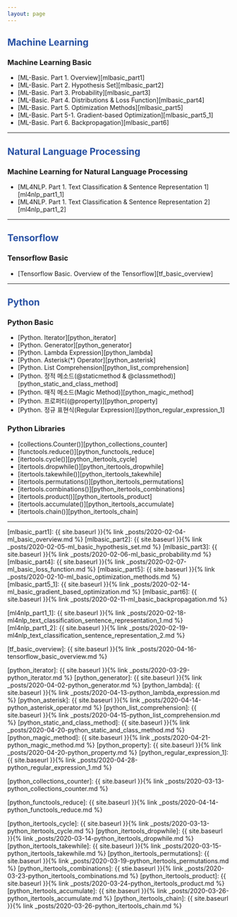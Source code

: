 ```yaml
---
layout: page
---
```


<font color="#2851a4"><h2>Machine Learning</h2></font>
### Machine Learning Basic
- [ML-Basic. Part 1. Overview][mlbasic_part1]
- [ML-Basic. Part 2. Hypothesis Set][mlbasic_part2]
- [ML-Basic. Part 3. Probability][mlbasic_part3]
- [ML-Basic. Part 4. Distributions & Loss Function][mlbasic_part4]
- [ML-Basic. Part 5. Optimization Methods][mlbasic_part5]
- [ML-Basic. Part 5-1. Gradient-based Optimization][mlbasic_part5_1]
- [ML-Basic. Part 6. Backpropagation][mlbasic_part6]

---

<font color="#2851a4"><h2>Natural Language Processing</h2></font>
### Machine Learning for Natural Language Processing
- [ML4NLP. Part 1. Text Classification & Sentence Representation 1][ml4nlp_part1_1]
- [ML4NLP. Part 1. Text Classification & Sentence Representation 2][ml4nlp_part1_2]

---

<font color="#2851a4"><h2>Tensorflow</h2></font>
### Tensorflow Basic
- [Tensorflow Basic. Overview of the Tensorflow][tf_basic_overview]

---

<font color="#2851a4"><h2>Python</h2></font>
### Python Basic
- [Python. Iterator][python_iterator]
- [Python. Generator][python_generator]
- [Python. Lambda Expression][python_lambda]
- [Python. Asterisk(*) Operator][python_asterisk]
- [Python. List Comprehension][python_list_comprehension] 
- [Python. 정적 메소드(@staticmethod & @classmethod)][python_static_and_class_method]
- [Python. 매직 메소드(Magic Method)][python_magic_method]
- [Python. 프로퍼티(@property)][python_property]
- [Python. 정규 표현식(Regular Expression)][python_regular_expression_1]

### Python Libraries
- [collections.Counter()][python_collections_counter]
- [functools.reduce()][python_functools_reduce]
- [itertools.cycle()][python_itertools_cycle]
- [itertools.dropwhile()][python_itertools_dropwhile]
- [itertools.takewhile()][python_itertools_takewhile]
- [itertools.permutations()][python_itertools_permutations]
- [itertools.combinations()][python_itertools_combinations]
- [itertools.product()][python_itertools_product]
- [itertools.accumulate()][python_itertools_accumulate]
- [itertools.chain()][python_itertools_chain]

---

[mlbasic_part1]: {{ site.baseurl }}{% link _posts/2020-02-04-ml_basic_overview.md %}
[mlbasic_part2]: {{ site.baseurl }}{% link _posts/2020-02-05-ml_basic_hypothesis_set.md %}
[mlbasic_part3]: {{ site.baseurl }}{% link _posts/2020-02-06-ml_basic_probability.md %}
[mlbasic_part4]: {{ site.baseurl }}{% link _posts/2020-02-07-ml_basic_loss_function.md %}
[mlbasic_part5]: {{ site.baseurl }}{% link _posts/2020-02-10-ml_basic_optimization_methods.md %}
[mlbasic_part5_1]: {{ site.baseurl }}{% link _posts/2020-02-14-ml_basic_gradient_based_optimization.md %}
[mlbasic_part6]: {{ site.baseurl }}{% link _posts/2020-02-11-ml_basic_backpropagation.md %}

[ml4nlp_part1_1]: {{ site.baseurl }}{% link _posts/2020-02-18-ml4nlp_text_classification_sentence_representation_1.md %}
[ml4nlp_part1_2]: {{ site.baseurl }}{% link _posts/2020-02-19-ml4nlp_text_classification_sentence_representation_2.md %}

[tf_basic_overview]: {{ site.baseurl }}{% link _posts/2020-04-16-tensorflow_basic_overview.md %}

[python_iterator]: {{ site.baseurl }}{% link _posts/2020-03-29-python_iterator.md %}
[python_generator]: {{ site.baseurl }}{% link _posts/2020-04-02-python_generator.md %}
[python_lambda]: {{ site.baseurl }}{% link _posts/2020-04-13-python_lambda_expression.md %}
[python_asterisk]: {{ site.baseurl }}{% link _posts/2020-04-14-python_asterisk_operator.md %}
[python_list_comprehension]: {{ site.baseurl }}{% link _posts/2020-04-15-python_list_comprehension.md %}
[python_static_and_class_method]: {{ site.baseurl }}{% link _posts/2020-04-20-python_static_and_class_method.md %}
[python_magic_method]: {{ site.baseurl }}{% link _posts/2020-04-21-python_magic_method.md %}
[python_property]: {{ site.baseurl }}{% link _posts/2020-04-20-python_property.md %}
[python_regular_expression_1]: {{ site.baseurl }}{% link _posts/2020-04-28-python_regular_expression_1.md %}


[python_collections_counter]: {{ site.baseurl }}{% link _posts/2020-03-13-python_collections_counter.md %}

[python_functools_reduce]: {{ site.baseurl }}{% link _posts/2020-04-14-python_functools_reduce.md %}

[python_itertools_cycle]: {{ site.baseurl }}{% link _posts/2020-03-13-python_itertools_cycle.md %}
[python_itertools_dropwhile]: {{ site.baseurl }}{% link _posts/2020-03-14-python_itertools_dropwhile.md %}
[python_itertools_takewhile]: {{ site.baseurl }}{% link _posts/2020-03-15-python_itertools_takewhile.md %}
[python_itertools_permutations]: {{ site.baseurl }}{% link _posts/2020-03-19-python_itertools_permutations.md %}
[python_itertools_combinations]: {{ stie.baseurl }}{% link _posts/2020-03-23-python_itertools_combinations.md %}
[python_itertools_product]: {{ site.baseurl }}{% link _posts/2020-03-24-python_itertools_product.md %}
[python_itertools_accumulate]: {{ site.baseurl }}{% link _posts/2020-03-26-python_itertools_accumulate.md %}
[python_itertools_chain]: {{ site.baseurl }}{% link _posts/2020-03-26-python_itertools_chain.md %}





